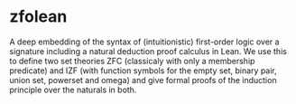 # zfolean 
A deep embedding of the syntax of (intuitionistic) first-order logic over a signature including a natural deduction proof calculus in Lean.
We use this to define two set theories ZFC (classicaly with only a membership predicate) 
and IZF (with function symbols for the empty set, binary pair, union set, powerset and omega)
and give formal proofs of the induction principle over the naturals in both.

